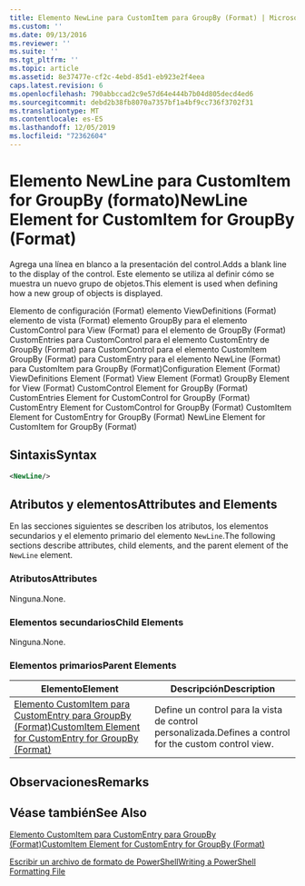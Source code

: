 ```yaml
---
title: Elemento NewLine para CustomItem para GroupBy (Format) | Microsoft Docs
ms.custom: ''
ms.date: 09/13/2016
ms.reviewer: ''
ms.suite: ''
ms.tgt_pltfrm: ''
ms.topic: article
ms.assetid: 8e37477e-cf2c-4ebd-85d1-eb923e2f4eea
caps.latest.revision: 6
ms.openlocfilehash: 790abbccad2c9e57d64e444b7b04d805decd4ed6
ms.sourcegitcommit: debd2b38fb8070a7357bf1a4bf9cc736f3702f31
ms.translationtype: MT
ms.contentlocale: es-ES
ms.lasthandoff: 12/05/2019
ms.locfileid: "72362604"
---
```

# <a name="newline-element-for-customitem-for-groupby-format"></a><span data-ttu-id="71f77-102">Elemento NewLine para CustomItem for GroupBy (formato)</span><span class="sxs-lookup"><span data-stu-id="71f77-102">NewLine Element for CustomItem for GroupBy (Format)</span></span>

<span data-ttu-id="71f77-103">Agrega una línea en blanco a la presentación del control.</span><span class="sxs-lookup"><span data-stu-id="71f77-103">Adds a blank line to the display of the control.</span></span> <span data-ttu-id="71f77-104">Este elemento se utiliza al definir cómo se muestra un nuevo grupo de objetos.</span><span class="sxs-lookup"><span data-stu-id="71f77-104">This element is used when defining how a new group of objects is displayed.</span></span>

<span data-ttu-id="71f77-105">Elemento de configuración (Format) elemento ViewDefinitions (Format) elemento de vista (Format) elemento GroupBy para el elemento CustomControl para View (Format) para el elemento de GroupBy (Format) CustomEntries para CustomControl para el elemento CustomEntry de GroupBy (Format) para CustomControl para el elemento CustomItem GroupBy (Format) para CustomEntry para el elemento NewLine (Format) para CustomItem para GroupBy (Format)</span><span class="sxs-lookup"><span data-stu-id="71f77-105">Configuration Element (Format) ViewDefinitions Element (Format) View Element (Format) GroupBy Element for View (Format) CustomControl Element for GroupBy (Format) CustomEntries Element for CustomControl for GroupBy (Format) CustomEntry Element for CustomControl for GroupBy (Format) CustomItem Element for CustomEntry for GroupBy (Format) NewLine Element for CustomItem for GroupBy (Format)</span></span>

## <a name="syntax"></a><span data-ttu-id="71f77-106">Sintaxis</span><span class="sxs-lookup"><span data-stu-id="71f77-106">Syntax</span></span>

```xml
<NewLine/>
```

## <a name="attributes-and-elements"></a><span data-ttu-id="71f77-107">Atributos y elementos</span><span class="sxs-lookup"><span data-stu-id="71f77-107">Attributes and Elements</span></span>

<span data-ttu-id="71f77-108">En las secciones siguientes se describen los atributos, los elementos secundarios y el elemento primario del elemento `NewLine`.</span><span class="sxs-lookup"><span data-stu-id="71f77-108">The following sections describe attributes, child elements, and the parent element of the `NewLine` element.</span></span>

### <a name="attributes"></a><span data-ttu-id="71f77-109">Atributos</span><span class="sxs-lookup"><span data-stu-id="71f77-109">Attributes</span></span>

<span data-ttu-id="71f77-110">Ninguna.</span><span class="sxs-lookup"><span data-stu-id="71f77-110">None.</span></span>

### <a name="child-elements"></a><span data-ttu-id="71f77-111">Elementos secundarios</span><span class="sxs-lookup"><span data-stu-id="71f77-111">Child Elements</span></span>

<span data-ttu-id="71f77-112">Ninguna.</span><span class="sxs-lookup"><span data-stu-id="71f77-112">None.</span></span>

### <a name="parent-elements"></a><span data-ttu-id="71f77-113">Elementos primarios</span><span class="sxs-lookup"><span data-stu-id="71f77-113">Parent Elements</span></span>

|<span data-ttu-id="71f77-114">Elemento</span><span class="sxs-lookup"><span data-stu-id="71f77-114">Element</span></span>|<span data-ttu-id="71f77-115">Descripción</span><span class="sxs-lookup"><span data-stu-id="71f77-115">Description</span></span>|
|-------------|-----------------|
|[<span data-ttu-id="71f77-116">Elemento CustomItem para CustomEntry para GroupBy (Format)</span><span class="sxs-lookup"><span data-stu-id="71f77-116">CustomItem Element for CustomEntry for GroupBy (Format)</span></span>](./customitem-element-for-customentry-for-groupby-format.md)|<span data-ttu-id="71f77-117">Define un control para la vista de control personalizada.</span><span class="sxs-lookup"><span data-stu-id="71f77-117">Defines a control for the custom control view.</span></span>|

## <a name="remarks"></a><span data-ttu-id="71f77-118">Observaciones</span><span class="sxs-lookup"><span data-stu-id="71f77-118">Remarks</span></span>

## <a name="see-also"></a><span data-ttu-id="71f77-119">Véase también</span><span class="sxs-lookup"><span data-stu-id="71f77-119">See Also</span></span>

[<span data-ttu-id="71f77-120">Elemento CustomItem para CustomEntry para GroupBy (Format)</span><span class="sxs-lookup"><span data-stu-id="71f77-120">CustomItem Element for CustomEntry for GroupBy (Format)</span></span>](./customitem-element-for-customentry-for-groupby-format.md)

[<span data-ttu-id="71f77-121">Escribir un archivo de formato de PowerShell</span><span class="sxs-lookup"><span data-stu-id="71f77-121">Writing a PowerShell Formatting File</span></span>](./writing-a-powershell-formatting-file.md)
